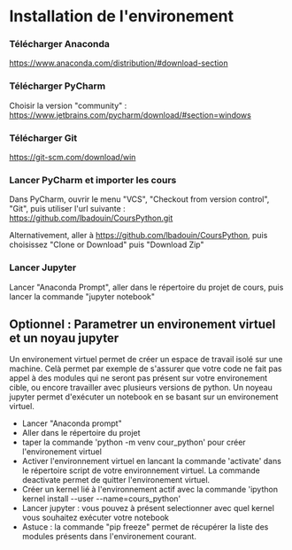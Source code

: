 # Installation de l'environement

### Télécharger Anaconda
https://www.anaconda.com/distribution/#download-section

### Télécharger PyCharm
Choisir la version "community" :
https://www.jetbrains.com/pycharm/download/#section=windows

### Télécharger Git
https://git-scm.com/download/win

### Lancer PyCharm et importer les cours
Dans PyCharm, ouvrir le menu "VCS", "Checkout from version control", "Git", puis utiliser l'url suivante : 
https://github.com/lbadouin/CoursPython.git


Alternativement, aller à https://github.com/lbadouin/CoursPython, puis choisissez "Clone or Download" puis "Download Zip"

### Lancer Jupyter
Lancer "Anaconda Prompt", aller dans le répertoire du projet de cours, puis lancer la commande "jupyter notebook"


## Optionnel : Parametrer un environement virtuel et un noyau jupyter

Un environement virtuel permet de créer un espace de travail isolé sur une machine. Celà permet par exemple de s'assurer que votre code ne fait pas appel à des modules qui ne seront pas présent sur votre environement cible, ou encore travailler avec plusieurs versions de python.
Un noyeau jupyter permet d'exécuter un notebook en se basant sur un environement virtuel.

* Lancer "Anaconda prompt"
* Aller dans le répertoire du projet
* taper la commande 'python -m venv cour_python' pour créer l'environement virtuel
* Activer l'environnement virtuel en lancant la commande 'activate' dans le répertoire script de votre environnement virtuel. La commande deactivate permet de quitter l'environement virtuel.
* Créer un kernel lié à l'environnement actif avec la commande 'ipython kernel install --user --name=cours_python'
* Lancer jupyter : vous pouvez à présent selectionner avec quel kernel vous souhaitez exécuter votre notebook
* Astuce : la commande "pip freeze" permet de récupérer la liste des modules présents dans l'environement courant.


